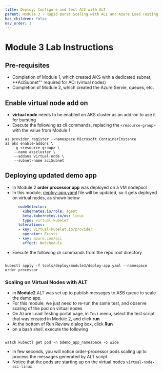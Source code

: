 ```yaml
---
title: Deploy, Configure and test ACI with ALT
parent: Module 3 - Rapid Burst Scaling with ACI and Azure Load Testing
has_children: false
nav_order: 3
---
```



# Module 3 Lab Instructions

## Pre-requisites

* Completion of Module 1, which created AKS with a dedicated subnet, **AciSubnet"" required for ACI (virtual nodes)
* Completion of Module 2, which created the Azure Servie, queues, etc.

## Enable virtual node add on

* **virtual node** needs to be enabled on AKS cluster as an add-on to use it for bursting
* Execute the following az cli commands, replacing the `<resource-group>` with the value from Module 1

```cli
az provider register --namespace Microsoft.ContainerInstance
az aks enable-addons \
    -g <resource-group> \
    --name akscluster \
    --addons virtual-node \
    --subnet-name aciSubnet
```

## Deploying updated demo app

* In Module 2 **order processor app** was deployed on a VM nodepool
* In this module, [deploy-app.yaml](../../../tools/deploy/module3/deploy-app.yaml) file will be updated, so it gets deployed on virtual nodes, as shown below

```yaml
      nodeSelector:
        kubernetes.io/role: agent
        beta.kubernetes.io/os: linux
        type: virtual-kubelet
      tolerations:
      - key: virtual-kubelet.io/provider
        operator: Exists
      - key: azure.com/aci
        effect: NoSchedule
```

* Execute the following cli commands from the repo root directory

```cli

kubectl apply -f tools/deploy/module3/deploy-app.yaml --namespace order-processor

```

### Scaling on Virtual Nodes with ALT

* In **Module2** ALT was set up to publish messages to ASB queue to scale the demo app.
* For this module, we just need to re-run the same test, and observe scaling of the pod on virtual nodes
* On Azure Load Testing portal page, in `Test` menu, select the test script that was created in Module 2, and click **run**
* At the bottom of Run Review dialog box, click **Run**
* on a bash shell, execute the following

```cli

watch kubectl get pod -n $demo_app_namespace -o wide

```

* In few seconds, you will notice order-processor pods scaling up to process the messages generated by ALT script
* Notice that the pods are starting up on the virtual nodes `virtual-node-aci-linux`

